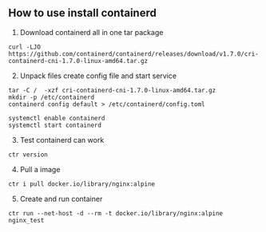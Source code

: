 ## How to use install containerd

1. Download containerd all in one tar package

```shell
curl -LJO https://github.com/containerd/containerd/releases/download/v1.7.0/cri-containerd-cni-1.7.0-linux-amd64.tar.gz
```



2. Unpack files create config file and start service

```shell
tar -C /  -xzf cri-containerd-cni-1.7.0-linux-amd64.tar.gz
mkdir -p /etc/containerd
containerd config default > /etc/containerd/config.toml

systemctl enable containerd
systemctl start containerd
```

3. Test containerd can work 

```shell
ctr version
```
4. Pull a image
```shell
ctr i pull docker.io/library/nginx:alpine
```

5. Create and run container
```shell
ctr run --net-host -d --rm -t docker.io/library/nginx:alpine nginx_test
```

